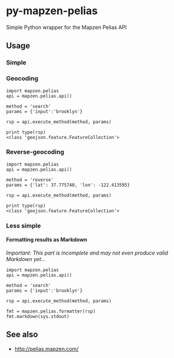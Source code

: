 # py-mapzen-pelias

Simple Python wrapper for the Mapzen Pelias API

## Usage

### Simple

### Geocoding

	import mapzen.pelias
	api = mapzen.pelias.api()

	method = 'search'
	params = {'input':'brooklyn'}

	rsp = api.execute_method(method, params)

	print type(rsp)
	<class 'geojson.feature.FeatureCollection'>	

### Reverse-geocoding

	import mapzen.pelias
	api = mapzen.pelias.api()

	method = 'reverse'
	params = {'lat': 37.775740, 'lon': -122.413595}

	rsp = api.execute_method(method, params)

	print type(rsp)
	<class 'geojson.feature.FeatureCollection'>	

### Less simple

#### Formatting results as Markdown

_Important: This part is incomplete and may not even produce valid Markdown yet..._

	import mapzen.pelias
	api = mapzen.pelias.api()

	method = 'search'
	params = {'input':'brooklyn'}

	rsp = api.execute_method(method, params)

	fmt = mapzen.pelias.formatter(rsp)
	fmt.markdown(sys.stdout)

## See also

* http://pelias.mapzen.com/
